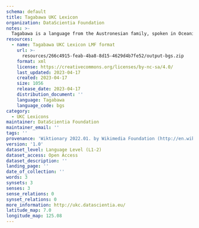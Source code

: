 ```yaml
---
schema: default
title: Tagabawa UKC Lexicon
organization: DataScientia Foundation
notes: >-
  Tagabawa is a language from the Austronesian family, spoken in Oceania. The UKC Lexicon of Tagabawa is represented as a lexico-semantic network. It consists of words, word senses, synsets, as well as sense-level and synset-level relationships.
resources:
  - name: Tagabawa UKC Lexicon LMF format
    url: >-
      resources/266c4915-feab-4ba8-8d15-4629d4b7fe52/output-bgs.zip
    format: xml
    license: https://creativecommons.org/licenses/by-nc-sa/4.0/
    last_updated: 2023-04-17
    created: 2023-04-17
    size: 1056
    release_date: 2023-04-17
    distribution_document: ''
    language: Tagabawa
    language_code: bgs
category:
  - UKC Lexicons
maintainer: DataScientia Foundation
maintainer_email: ''
tags: ''
provenance: 'Wiktionary 2022.01. by Wikimedia Foundation (http://en.wiktionary.org); CogNet 2.1 by Khuyagbaatar Batsuren, National University of Mongolia (http://cognet.ukc.disi.unitn.it); KinDiv: Kinship Diversity 1.0 by Temuulen Khishigsuren (http://ukc.disi.unitn.it/index.php/kinship/); Princeton WordNet 2.1 by Princeton University (https://wordnet.princeton.edu)'
version: '1.0'
dataset_level: Language Level (L1-2)
dataset_access: Open Access
dataset_description: ''
landing_page: ''
date_of_collection: ''
words: 3
synsets: 3
senses: 3
sense_relations: 0
synset_relations: 0
more_information: http://ukc.datascientia.eu/
latitude_map: 7.0
longitude_map: 125.08
---
```


